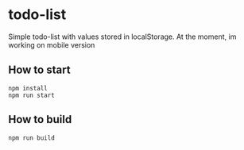 # todo-list
Simple todo-list with values stored in localStorage. At the moment, im working on mobile version

## How to start
```
npm install
npm run start
```
## How to build
```
npm run build
```
